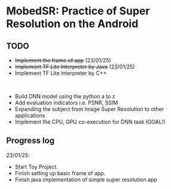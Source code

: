 # MobedSR: Practice of Super Resolution on the Android

## TODO
+ ~~Implement the frame of app~~ (23/01/25)
+ ~~Implement TF Lite Interpreter by Java~~ (23/01/25)
+ Implement TF Lite Interpreter by C++
<br/>
  
+ Build DNN model using the python a to z
+ Add evaluation indicators i.e. PSNR, SSIM 
+ Expanding the subject from Image Super Resolution to other applications
+ Implement the CPU, GPU co-execution for DNN task (GOAL!)


## Progress log
23/01/25:  
+ Start Toy Project. 
+ Finish setting up basic frame of app. 
+ Finish java implementation of simple super resolution app